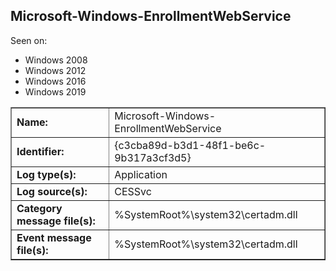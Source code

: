## Microsoft-Windows-EnrollmentWebService

Seen on:
* Windows 2008
* Windows 2012
* Windows 2016
* Windows 2019

<table border="1" class="docutils">
  <tbody>
    <tr>
      <td><b>Name:</b></td>
      <td>Microsoft-Windows-EnrollmentWebService</td>
    </tr>
    <tr>
      <td><b>Identifier:</b></td>
      <td>{c3cba89d-b3d1-48f1-be6c-9b317a3cf3d5}</td>
    </tr>
    <tr>
      <td><b>Log type(s):</b></td>
      <td>Application</td>
    </tr>
    <tr>
      <td><b>Log source(s):</b></td>
      <td>CESSvc</td>
    </tr>
    <tr>
      <td><b>Category message file(s):</b></td>
      <td>%SystemRoot%\system32\certadm.dll</td>
    </tr>
    <tr>
      <td><b>Event message file(s):</b></td>
      <td>%SystemRoot%\system32\certadm.dll</td>
    </tr>
  </tbody>
</table>

&nbsp;

